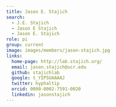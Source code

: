 ```yaml
---
title: Jason E. Stajich
search:
  - J.E. Stajich
  - Jason E Stajich
  - Jason E. Stajich
role: pi
group: current
image: images/members/jason-stajich.jpg
links:
  home-page: http://lab.stajich.org/
  email: jason.stajich@ucr.edu
  github: stajichlab
  google: t_YIP5UAAAAJ
  twitter: hyphaltip
  orcid: 0000-0002-7591-0020
  linkedin: jasonstajich
---
```


